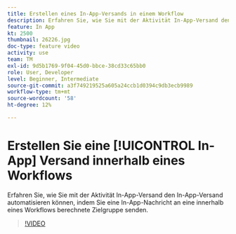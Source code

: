 ```yaml
---
title: Erstellen eines In-App-Versands in einem Workflow
description: Erfahren Sie, wie Sie mit der Aktivität In-App-Versand den In-App-Versand automatisieren können, indem Sie eine In-App-Nachricht an eine innerhalb eines Workflows berechnete Zielgruppe senden.
feature: In App
kt: 2500
thumbnail: 26226.jpg
doc-type: feature video
activity: use
team: TM
exl-id: 9d5b1769-9f04-45d0-bbce-38cd33c65bb0
role: User, Developer
level: Beginner, Intermediate
source-git-commit: a3f749219525a605a24ccb1d0394c9db3ecb9989
workflow-type: tm+mt
source-wordcount: '58'
ht-degree: 12%

---
```


# Erstellen Sie eine [!UICONTROL In-App] Versand innerhalb eines Workflows

Erfahren Sie, wie Sie mit der Aktivität In-App-Versand den In-App-Versand automatisieren können, indem Sie eine In-App-Nachricht an eine innerhalb eines Workflows berechnete Zielgruppe senden.

>[!VIDEO](https://video.tv.adobe.com/v/26226?quality=12&learn=on)
